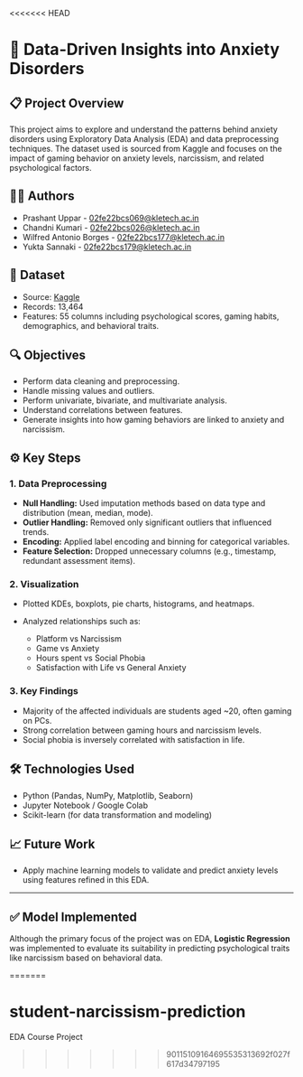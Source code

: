<<<<<<< HEAD


# 🧠 Data-Driven Insights into Anxiety Disorders

## 📋 Project Overview

This project aims to explore and understand the patterns behind anxiety disorders using Exploratory Data Analysis (EDA) and data preprocessing techniques. The dataset used is sourced from Kaggle and focuses on the impact of gaming behavior on anxiety levels, narcissism, and related psychological factors.

## 👩‍💻 Authors
* Prashant Uppar - [02fe22bcs069@kletech.ac.in](mailto:02fe22bcs069@kletech.ac.in)
* Chandni Kumari - [02fe22bcs026@kletech.ac.in](mailto:02fe22bcs026@kletech.ac.in)
* Wilfred Antonio Borges - [02fe22bcs177@kletech.ac.in](mailto:02fe22bcs177@kletech.ac.in)
* Yukta Sannaki - [02fe22bcs179@kletech.ac.in](mailto:02fe22bcs179@kletech.ac.in)

## 📁 Dataset

* Source: [Kaggle](https://www.kaggle.com/)
* Records: 13,464
* Features: 55 columns including psychological scores, gaming habits, demographics, and behavioral traits.

## 🔍 Objectives

* Perform data cleaning and preprocessing.
* Handle missing values and outliers.
* Perform univariate, bivariate, and multivariate analysis.
* Understand correlations between features.
* Generate insights into how gaming behaviors are linked to anxiety and narcissism.

## ⚙️ Key Steps

### 1. Data Preprocessing

* **Null Handling:** Used imputation methods based on data type and distribution (mean, median, mode).
* **Outlier Handling:** Removed only significant outliers that influenced trends.
* **Encoding:** Applied label encoding and binning for categorical variables.
* **Feature Selection:** Dropped unnecessary columns (e.g., timestamp, redundant assessment items).

### 2. Visualization

* Plotted KDEs, boxplots, pie charts, histograms, and heatmaps.
* Analyzed relationships such as:

  * Platform vs Narcissism
  * Game vs Anxiety
  * Hours spent vs Social Phobia
  * Satisfaction with Life vs General Anxiety

### 3. Key Findings

* Majority of the affected individuals are students aged \~20, often gaming on PCs.
* Strong correlation between gaming hours and narcissism levels.
* Social phobia is inversely correlated with satisfaction in life.

## 🛠 Technologies Used

* Python (Pandas, NumPy, Matplotlib, Seaborn)
* Jupyter Notebook / Google Colab
* Scikit-learn (for data transformation and modeling)

## 📈 Future Work

* Apply machine learning models to validate and predict anxiety levels using features refined in this EDA.

---

## ✅ Model Implemented

Although the primary focus of the project was on EDA, **Logistic Regression** was implemented to evaluate its suitability in predicting psychological traits like narcissism based on behavioral data.

=======
# student-narcissism-prediction
EDA Course Project
>>>>>>> 90115109164695535313692f027f617d34797195

